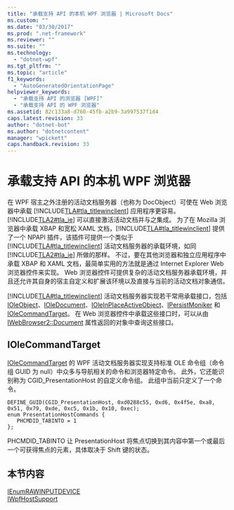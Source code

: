 ```yaml
---
title: "承载支持 API 的本机 WPF 浏览器 | Microsoft Docs"
ms.custom: ""
ms.date: "03/30/2017"
ms.prod: ".net-framework"
ms.reviewer: ""
ms.suite: ""
ms.technology: 
  - "dotnet-wpf"
ms.tgt_pltfrm: ""
ms.topic: "article"
f1_keywords: 
  - "AutoGeneratedOrientationPage"
helpviewer_keywords: 
  - "承载支持 API 的浏览器 [WPF]"
  - "承载支持 API 的 WPF 浏览器"
ms.assetid: 82c133a8-d760-45fb-a2b9-3a997537f1d4
caps.latest.revision: 33
author: "dotnet-bot"
ms.author: "dotnetcontent"
manager: "wpickett"
caps.handback.revision: 33
---
```

# 承载支持 API 的本机 WPF 浏览器
在 WPF 宿主之外注册的活动文档服务器（也称为 DocObject）可使在 Web 浏览器中承载 [!INCLUDE[TLA#tla_titlewinclient](../../../../includes/tlasharptla-titlewinclient-md.md)] 应用程序更容易。  [!INCLUDE[TLA2#tla_ie](../../../../includes/tla2sharptla-ie-md.md)] 可以直接激活活动文档并与之集成。  为了在 Mozilla 浏览器中承载 XBAP 和宽松 XAML 文档，[!INCLUDE[TLA#tla_titlewinclient](../../../../includes/tlasharptla-titlewinclient-md.md)] 提供了一个 NPAPI 插件，该插件可提供一个类似于 [!INCLUDE[TLA#tla_titlewinclient](../../../../includes/tlasharptla-titlewinclient-md.md)] 活动文档服务器的承载环境，如同 [!INCLUDE[TLA2#tla_ie](../../../../includes/tla2sharptla-ie-md.md)] 所做的那样。  不过，要在其他浏览器和独立应用程序中承载 XBAP 和 XAML 文档，最简单实用的方法就是通过 Internet Explorer Web 浏览器控件来实现。  Web 浏览器控件可提供复杂的活动文档服务器承载环境，并且还允许其自身的宿主自定义和扩展该环境以及直接与当前的活动文档对象通信。  
  
 [!INCLUDE[TLA#tla_titlewinclient](../../../../includes/tlasharptla-titlewinclient-md.md)] 活动文档服务器实现若干常用承载接口，包括 [IOleObject](http://go.microsoft.com/fwlink/?LinkId=162049)、[IOleDocument](http://go.microsoft.com/fwlink/?LinkId=162050)、[IOleInPlaceActiveObject](http://go.microsoft.com/fwlink/?LinkId=162051)、[IPersistMoniker](http://go.microsoft.com/fwlink/?LinkId=162045) 和 [IOleCommandTarget](http://go.microsoft.com/fwlink/?LinkId=162047)。  在 Web 浏览器控件中承载这些接口时，可以从由 [IWebBrowser2::Document](http://go.microsoft.com/fwlink/?LinkId=162048) 属性返回的对象中查询这些接口。  
  
## IOleCommandTarget  
 [IOleCommandTarget](http://go.microsoft.com/fwlink/?LinkId=162047) 的 WPF 活动文档服务器实现支持标准 OLE 命令组（命令组 GUID 为 null）中众多与导航相关的命令和浏览器特定命令。  此外，它还能识别称为 CGID\_PresentationHost 的自定义命令组。  此组中当前只定义了一个命令。  
  
```  
DEFINE_GUID(CGID_PresentationHost, 0xd0288c55, 0xd6, 0x4f5e, 0xa8, 0x51, 0x79, 0xde, 0xc5, 0x1b, 0x10, 0xec);  
enum PresentationHostCommands {   
   PHCMDID_TABINTO = 1   
};  
```  
  
 PHCMDID\_TABINTO 让 PresentationHost 将焦点切换到其内容中第一个或最后一个可获得焦点的元素，具体取决于 Shift 键的状态。  
  
## 本节内容  
 [IEnumRAWINPUTDEVICE](../../../../docs/framework/wpf/app-development/ienumrawinputdevice.md)  
 [IWpfHostSupport](../../../../docs/framework/wpf/app-development/iwpfhostsupport.md)